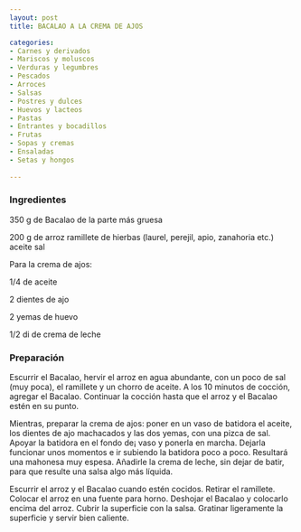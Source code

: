 ```yaml
---
layout: post
title: BACALAO A LA CREMA DE AJOS

categories:
- Carnes y derivados
- Mariscos y moluscos
- Verduras y legumbres
- Pescados
- Arroces
- Salsas
- Postres y dulces
- Huevos y lacteos
- Pastas
- Entrantes y bocadillos
- Frutas
- Sopas y cremas
- Ensaladas
- Setas y hongos
 
---
```

<h3>Ingredientes</h3>
350 g de Bacalao de la parte más gruesa

200 g de arroz ramillete de hierbas (laurel, perejil,   apio, zanahoria etc.) aceite sal

Para la crema de ajos:

1/4 de aceite

2 dientes de ajo

2 yemas de huevo

1/2 di de crema de leche

<h3>Preparación</h3>
Escurrir el Bacalao, hervir el arroz en agua abundante, con un poco de sal (muy poca), el ramillete y un chorro de aceite. A los 10 minutos de cocción, agregar el Bacalao. Continuar la cocción hasta que el arroz y el Bacalao estén en su punto.

Mientras, preparar la crema de ajos: poner en un vaso de batidora el aceite, los dientes de ajo machacados y las dos yemas, con una pizca de sal. Apoyar la batidora en el fondo de&iexcl; vaso y ponerla en marcha. Dejarla funcionar unos momentos e ir subiendo la batidora poco a poco. Resultará una mahonesa muy espesa. Añadirle la crema de leche, sin dejar de batir, para que resulte una salsa algo más líquida.

Escurrir el arroz y el Bacalao cuando estén cocidos. Retirar el ramillete. Colocar el arroz en una fuente para horno. Deshojar el Bacalao y colocarlo encima del arroz. Cubrir la superficie con la salsa. Gratinar ligeramente la superficie y servir bien caliente.

